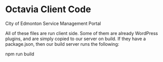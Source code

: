 # Octavia Client Code
City of Edmonton Service Management Portal

All of these files are run client side. Some of them are already WordPress plugins, and are simply copied to our server on build. If they have a package.json, then our build server runs the following: 

npm run build